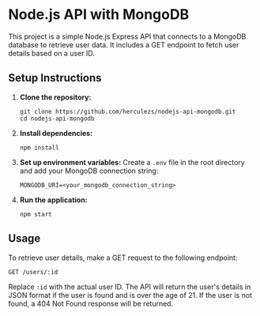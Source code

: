 # Node.js API with MongoDB

This project is a simple Node.js Express API that connects to a MongoDB database to retrieve user data. It includes a GET endpoint to fetch user details based on a user ID.

## Setup Instructions

1. **Clone the repository:**
   ```
   git clone https://github.com/herculezs/nodejs-api-mongodb.git
   cd nodejs-api-mongodb
   ```

2. **Install dependencies:**
   ```
   npm install
   ```

3. **Set up environment variables:**
   Create a `.env` file in the root directory and add your MongoDB connection string:
   ```
   MONGODB_URI=<your_mongodb_connection_string>
   ```

4. **Run the application:**
   ```
   npm start
   ```

## Usage

To retrieve user details, make a GET request to the following endpoint:

```
GET /users/:id
```

Replace `:id` with the actual user ID. The API will return the user's details in JSON format if the user is found and is over the age of 21. If the user is not found, a 404 Not Found response will be returned.
